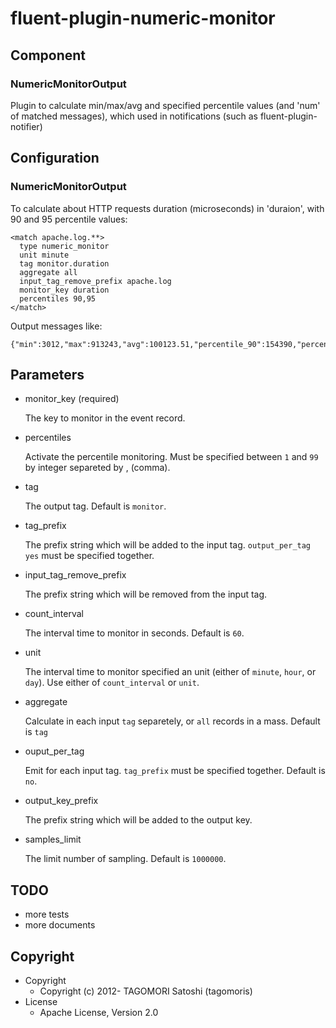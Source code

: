 # fluent-plugin-numeric-monitor

## Component

### NumericMonitorOutput

Plugin to calculate min/max/avg and specified percentile values (and 'num' of matched messages), which used in notifications (such as fluent-plugin-notifier)

## Configuration

### NumericMonitorOutput

To calculate about HTTP requests duration (microseconds) in 'duraion', with 90 and 95 percentile values:

    <match apache.log.**>
      type numeric_monitor
      unit minute
      tag monitor.duration
      aggregate all
      input_tag_remove_prefix apache.log
      monitor_key duration
      percentiles 90,95
    </match>

Output messages like:

    {"min":3012,"max":913243,"avg":100123.51,"percentile_90":154390,"percentile_95":223110,"num":50012}


## Parameters

* monitor\_key (required)

    The key to monitor in the event record.
    
* percentiles

    Activate the percentile monitoring. Must be specified between `1` and `99` by integer separeted by , (comma). 

* tag

    The output tag. Default is `monitor`. 

* tag\_prefix

    The prefix string which will be added to the input tag. `output_per_tag yes` must be specified together. 
    
* input\_tag\_remove\_prefix

    The prefix string which will be removed from the input tag. 

* count\_interval

    The interval time to monitor in seconds. Default is `60`. 
    
* unit

    The interval time to monitor specified an unit (either of `minute`, `hour`, or `day`). 
    Use either of `count_interval` or `unit`.
    
* aggregate

    Calculate in each input `tag` separetely, or `all` records in a mass. Default is `tag`
    
* ouput\_per\_tag

    Emit for each input tag. `tag_prefix` must be specified together. Default is `no`. 

* output\_key\_prefix

    The prefix string which will be added to the output key. 
    
* samples\_limit

    The limit number of sampling. Default is `1000000`. 

## TODO

* more tests
* more documents

## Copyright

* Copyright
  * Copyright (c) 2012- TAGOMORI Satoshi (tagomoris)
* License
  * Apache License, Version 2.0
